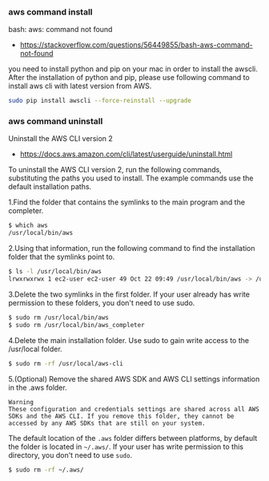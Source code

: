 ### aws command install

bash: aws: command not found
- https://stackoverflow.com/questions/56449855/bash-aws-command-not-found

you need to install python and pip on your mac in order to install the awscli. After the installation of python and pip, please use following command to install aws cli with latest version from AWS.

```bash
sudo pip install awscli --force-reinstall --upgrade
```

### aws command uninstall

Uninstall the AWS CLI version 2
- https://docs.aws.amazon.com/cli/latest/userguide/uninstall.html

To uninstall the AWS CLI version 2, run the following commands, substituting the paths you used to install. The example commands use the default installation paths.

1.Find the folder that contains the symlinks to the main program and the completer.

```bash
$ which aws
/usr/local/bin/aws
```

2.Using that information, run the following command to find the installation folder that the symlinks point to.

```bash
$ ls -l /usr/local/bin/aws
lrwxrwxrwx 1 ec2-user ec2-user 49 Oct 22 09:49 /usr/local/bin/aws -> /usr/local/aws-cli/aws
```

3.Delete the two symlinks in the first folder. If your user already has write permission to these folders, you don't need to use sudo.

```bash
$ sudo rm /usr/local/bin/aws
$ sudo rm /usr/local/bin/aws_completer
```

4.Delete the main installation folder. Use sudo to gain write access to the /usr/local folder.

```bash
$ sudo rm -rf /usr/local/aws-cli
```

5.(Optional) Remove the shared AWS SDK and AWS CLI settings information in the .aws folder.

```
Warning
These configuration and credentials settings are shared across all AWS SDKs and the AWS CLI. If you remove this folder, they cannot be accessed by any AWS SDKs that are still on your system.
```

The default location of the `.aws` folder differs between platforms, by default the folder is located in `~/.aws/`. If your user has write permission to this directory, you don't need to use `sudo`.

```bash
$ sudo rm -rf ~/.aws/
```
